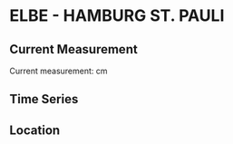 # ELBE - HAMBURG ST. PAULI

## Current Measurement

Current measurement: <Value topic="rivers/pegel-online/ELBE/HAMBURG_ST._PAULI/measurementValue"/> cm

## Time Series

<TimeSeries topic="rivers/pegel-online/ELBE/HAMBURG_ST._PAULI/measurementValue" period="week" />

## Location

<WorldMap>
  <Marker lat="53.545442243928555" lon="9.969965378663103" labelTopic="rivers/pegel-online/ELBE/HAMBURG_ST._PAULI" />
</WorldMap>
